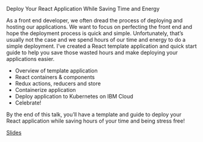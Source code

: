 Deploy Your React Application While Saving Time and Energy

As a front end developer, we often dread the process of deploying and hosting our applications. We want to focus on perfecting the front end and hope the deployment process is quick and simple. Unfortunately, that’s usually not the case and we spend hours of our time and energy to do a simple deployment. I’ve created a React template application and quick start guide to help you save those wasted hours and make deploying your applications easier.

- Overview of template application
- React containers & components
- Redux actions, reducers and store
- Containerize application
- Deploy application to Kubernetes on IBM Cloud
- Celebrate!

By the end of this talk, you’ll have a template and guide to deploy your React application while saving hours of your time and being stress free!

[Slides](https://rizcheldayao.github.io/presentations/deploy-react-kubernetes/slides/#/)
